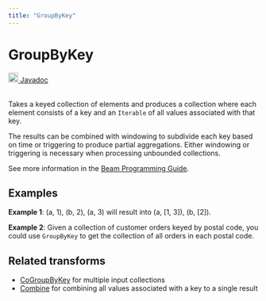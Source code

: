 ```yaml
---
title: "GroupByKey"
---
```

<!--
Licensed under the Apache License, Version 2.0 (the "License");
you may not use this file except in compliance with the License.
You may obtain a copy of the License at

http://www.apache.org/licenses/LICENSE-2.0

Unless required by applicable law or agreed to in writing, software
distributed under the License is distributed on an "AS IS" BASIS,
WITHOUT WARRANTIES OR CONDITIONS OF ANY KIND, either express or implied.
See the License for the specific language governing permissions and
limitations under the License.
-->
# GroupByKey
<table align="left">
    <a target="_blank" class="button"
        href="https://beam.apache.org/releases/javadoc/current/index.html?org/apache/beam/sdk/transforms/GroupByKey.html">
      <img src="https://beam.apache.org/images/logos/sdks/java.png" width="20px" height="20px"
           alt="Javadoc" />
     Javadoc
    </a>
</table>
<br><br>

Takes a keyed collection of elements and produces a collection where
each element consists of a key and an `Iterable` of all values
associated with that key.

The results can be combined with windowing to subdivide each key
based on time or triggering to produce partial aggregations. Either
windowing or triggering is necessary when processing unbounded collections.

See more information in the [Beam Programming Guide](/documentation/programming-guide/#groupbykey).

## Examples
**Example 1**: (a, 1), (b, 2), (a, 3) will result into (a, [1, 3]), (b, [2]).

**Example 2**: Given a collection of customer orders keyed by postal code,
you could use `GroupByKey` to get the collection of all orders in each postal code.

## Related transforms
* [CoGroupByKey](/documentation/transforms/java/aggregation/cogroupbykey)
  for multiple input collections
* [Combine](/documentation/transforms/java/aggregation/combine)
  for combining all values associated with a key to a single result
